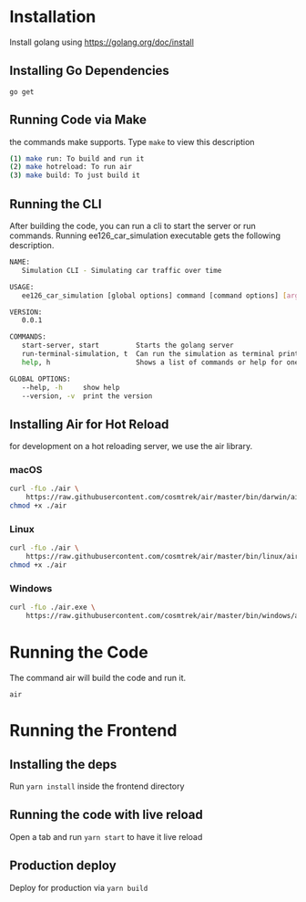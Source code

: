 # Installation
Install golang using https://golang.org/doc/install

## Installing Go Dependencies
```
go get
```
## Running Code via Make
the commands make supports. Type `make` to view this description
```sh
(1) make run: To build and run it
(2) make hotreload: To run air
(3) make build: To just build it
```
## Running the CLI
After building the code, you can run a cli to start the server or run commands.
Running ee126_car_simulation executable gets the following description.
```sh
NAME:
   Simulation CLI - Simulating car traffic over time

USAGE:
   ee126_car_simulation [global options] command [command options] [arguments...]

VERSION:
   0.0.1

COMMANDS:
   start-server, start         Starts the golang server
   run-terminal-simulation, t  Can run the simulation as terminal printouts for single lane simulation
   help, h                     Shows a list of commands or help for one command

GLOBAL OPTIONS:
   --help, -h     show help
   --version, -v  print the version
```

## Installing Air for Hot Reload
for development on a hot reloading server,  we use the air library.
### macOS
```sh
curl -fLo ./air \
    https://raw.githubusercontent.com/cosmtrek/air/master/bin/darwin/air
chmod +x ./air
```

### Linux
```sh
curl -fLo ./air \
    https://raw.githubusercontent.com/cosmtrek/air/master/bin/linux/air
chmod +x ./air
```

### Windows
```sh
curl -fLo ./air.exe \
    https://raw.githubusercontent.com/cosmtrek/air/master/bin/windows/air.exe
```

# Running the Code
The command air will build the code and run it.
```
air
```

# Running the Frontend

## Installing the deps
Run `yarn install` inside the frontend directory

## Running the code with live reload
Open a tab and run `yarn start` to have it live reload

## Production deploy
Deploy for production via `yarn build`
